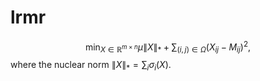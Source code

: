 # lrmr

$$\min_{X\in\mathbb{R}^{m\times n}}\mu\|X\|_{*}+\sum_{(i,j)\in\Omega}(X_{ij}-M_{ij})^{2},$$
where the nuclear norm $\|X\|_*=\sum_i\sigma_i(X).$